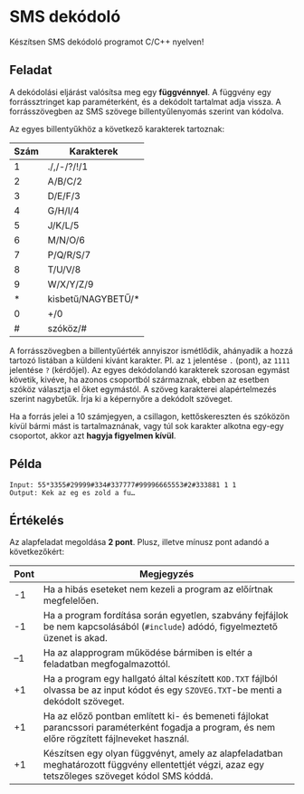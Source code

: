 # SMS dekódoló

Készítsen SMS dekódoló programot C/C++ nyelven!

## Feladat

A dekódolási eljárást valósítsa meg egy **függvénnyel**. A függvény egy forrássztringet kap paraméterként, és a dekódolt tartalmat adja vissza. A forrásszövegben az SMS szövege billentyűlenyomás szerint van kódolva.

Az egyes billentyűkhöz a következő karakterek tartoznak:

| Szám | Karakterek          |
| ---- | ------------------- |
| 1    | ./,/-/?/!/1         |
| 2    | A/B/C/2             |
| 3    | D/E/F/3             |
| 4    | G/H/I/4             |
| 5    | J/K/L/5             |
| 6    | M/N/O/6             |
| 7    | P/Q/R/S/7           |
| 8    | T/U/V/8             |
| 9    | W/X/Y/Z/9           |
| \*   | kisbetű/NAGYBETŰ/\* |
| 0    | +/0                 |
| #    | szóköz/#            |

A forrásszövegben a billentyűérték annyiszor ismétlődik, ahányadik a hozzá tartozó listában a küldeni kívánt karakter. Pl. az `1` jelentése `.` (pont), az `1111` jelentése `?` (kérdőjel). Az egyes dekódolandó karakterek szorosan egymást követik, kivéve, ha azonos csoportból származnak, ebben az esetben szóköz választja el őket egymástól. A szöveg karakterei alapértelmezés szerint nagybetűk. Írja ki a képernyőre a dekódolt szöveget. 

Ha a forrás jelei a 10 számjegyen, a csillagon, kettőskereszten és szóközön kívül bármi mást is tartalmaznának, vagy túl sok karakter alkotna egy-egy csoportot, akkor azt **hagyja figyelmen kívül**.

## Példa

```
Input: 55*3355#29999#334#337777#99996665553#2#333881 1 1
Output: Kek az eg es zold a fu…
```

## Értékelés

Az alapfeladat megoldása **2 pont**. Plusz, illetve mínusz pont adandó a következőkért:

| Pont | Megjegyzés |
|----------|----------------------------------------------------------------------------------------------------------------------------------|
| -1 | Ha a hibás eseteket nem kezeli a program az előírtnak megfelelően. |
| -1 | Ha a program fordítása során egyetlen, szabvány fejfájlok be nem kapcsolásából (`#include`) adódó, figyelmeztető üzenet is akad. |
| –1 | Ha az alapprogram működése bármiben is eltér a feladatban megfogalmazottól. |
| +1 | Ha a program egy hallgató által készített `KOD.TXT` fájlból olvassa be az input kódot és egy `SZOVEG.TXT`-be menti a dekódolt szöveget. |
| +1 | Ha az előző pontban említett ki- és bemeneti fájlokat parancssori paraméterként fogadja a program, és nem előre rögzített fájlneveket használ. |
| +1 | Készítsen egy olyan függvényt, amely az alapfeladatban meghatározott függvény ellentettjét végzi, azaz egy tetszőleges szöveget kódol SMS kóddá. |
